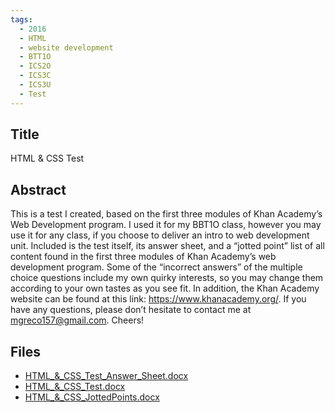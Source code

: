 ```yaml
---
tags:
  - 2016
  - HTML
  - website development
  - BTT1O
  - ICS2O
  - ICS3C
  - ICS3U
  - Test
---
```

    
## Title

HTML & CSS Test

## Abstract

This is a test I created, based on the first three modules of Khan Academy’s Web Development program. I used it for my BBT1O class, however you may use it for any class, if you choose to deliver an intro to web development unit. Included is the test itself, its answer sheet, and a “jotted point” list of all content found in the first three modules of Khan Academy’s web development program. Some of the “incorrect answers” of the multiple choice questions include my own quirky interests, so you may change them according to your own tastes as you see fit. In addition, the Khan Academy website can be found at this link: https://www.khanacademy.org/. If you have any questions, please don’t hesitate to contact me at mgreco157@gmail.com. Cheers!

## Files

- [HTML_&_CSS_Test_Answer_Sheet.docx](resources/2016/Mario_Greco/HTML_&_CSS_Test_Answer_Sheet.docx)
- [HTML_&_CSS_Test.docx](resources/2016/Mario_Greco/HTML_&_CSS_Test.docx)
- [HTML_&_CSS_JottedPoints.docx](resources/2016/Mario_Greco/HTML_&_CSS_JottedPoints.docx)
